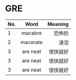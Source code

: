 # GRE

| No. | Word           | Meaning  |
| --- |:-------------:| -----:|
| 1 | macabre       |  恐怖的  |
| 2 | macerate      |   浸泡 |
| 3 | are neat      |  很快就好 |
| 3 | are neat      |  很快就好 |
| 3 | are neat      |  很快就好 |
